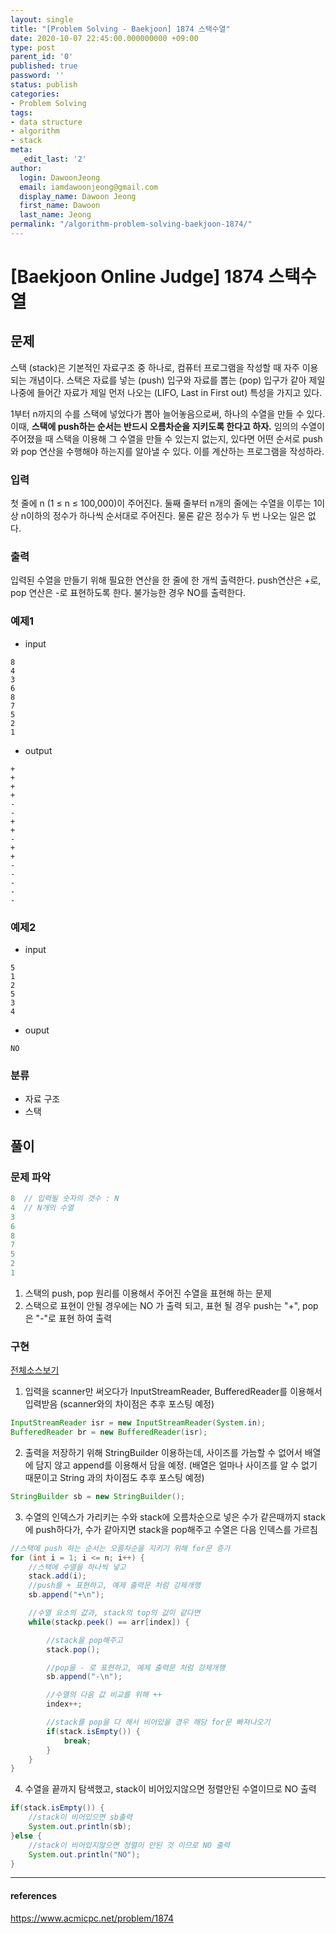 ```yaml
---
layout: single
title: "[Problem Solving - Baekjoon] 1874 스택수열"
date: 2020-10-07 22:45:00.000000000 +09:00
type: post
parent_id: '0'
published: true
password: ''
status: publish
categories:
- Problem Solving
tags:
- data structure
- algorithm
- stack
meta:
  _edit_last: '2'
author:
  login: DawoonJeong
  email: iamdawoonjeong@gmail.com
  display_name: Dawoon Jeong
  first_name: Dawoon
  last_name: Jeong
permalink: "/algorithm-problem-solving-baekjoon-1874/"
---
```

# [Baekjoon Online Judge] 1874 스택수열


## 문제
스택 (stack)은 기본적인 자료구조 중 하나로, 컴퓨터 프로그램을 작성할 때 자주 이용되는 개념이다. 스택은 자료를 넣는 (push) 입구와 자료를 뽑는 (pop) 입구가 같아 제일 나중에 들어간 자료가 제일 먼저 나오는 (LIFO, Last in First out) 특성을 가지고 있다.

1부터 n까지의 수를 스택에 넣었다가 뽑아 늘어놓음으로써, 하나의 수열을 만들 수 있다. 이때, **스택에 push하는 순서는 반드시 오름차순을 지키도록 한다고 하자.** 임의의 수열이 주어졌을 때 스택을 이용해 그 수열을 만들 수 있는지 없는지, 있다면 어떤 순서로 push와 pop 연산을 수행해야 하는지를 알아낼 수 있다. 이를 계산하는 프로그램을 작성하라.


### 입력
첫 줄에 n (1 ≤ n ≤ 100,000)이 주어진다. 둘째 줄부터 n개의 줄에는 수열을 이루는 1이상 n이하의 정수가 하나씩 순서대로 주어진다. 물론 같은 정수가 두 번 나오는 일은 없다.


### 출력
입력된 수열을 만들기 위해 필요한 연산을 한 줄에 한 개씩 출력한다. push연산은 +로, pop 연산은 -로 표현하도록 한다. 불가능한 경우 NO를 출력한다.


### 예제1
- input
```
8
4
3
6
8
7
5
2
1
```

- output
```
+
+
+
+
-
-
+
+
-
+
+
-
-
-
-
-
```


### 예제2
- input
```
5
1
2
5
3
4
```

- ouput
```
NO
```


### 분류
- 자료 구조
- 스택


## 풀이

### 문제 파악

```java
8  // 입력될 숫자의 갯수 : N  
4  // N개의 수열
3
6
8
7
5
2
1
```
1. 스택의 push, pop 원리를 이용해서 주어진 수열을 표현해 하는 문제
2. 스택으로 표현이 안될 경우에는 NO 가 출력 되고, 표현 될 경우 push는 "+",  pop은 "-"로 표현 하여 출력


### 구현

[전체소스보기](https://github.com/iamdawoonjeong/java-datastructure-algorithm/blob/master/java-algorithm-problem-solving/src/baekjoon/stackSequence1874/Main.java)

1. 입력을 scanner만 써오다가 InputStreamReader, BufferedReader를 이용해서 입력받음 (scanner와의 차이점은 추후 포스팅 예정)
```java
InputStreamReader isr = new InputStreamReader(System.in);
BufferedReader br = new BufferedReader(isr);
```

2. 출력을 저장하기 위해 StringBuilder 이용하는데, 사이즈를 가늠할 수 없어서 배열에 담지 않고 append를 이용해서 담을 예정.
   (배열은 얼마나 사이즈를 알 수 없기 때문이고 String 과의 차이점도 추후 포스팅 예정)
```java
StringBuilder sb = new StringBuilder();
```

3. 수열의 인덱스가 가리키는 수와 stack에 오름차순으로 넣은 수가 같은때까지 stack에 push하다가, 수가 같아지면 stack을 pop해주고 수열은 다음 인덱스를 가르침
```java
//스택에 push 하는 순서는 오름차순을 지키기 위해 for문 증가
for (int i = 1; i <= n; i++) {   
	//스택에 수열을 하나씩 넣고
    stack.add(i);
    //push를 + 표현하고, 예제 출력문 처럼 강제개행
    sb.append("+\n");

    //수열 요소의 값과, stack의 top의 값이 같다면
    while(stackp.peek() == arr[index]) {

        //stack을 pop해주고
        stack.pop();

        //pop을 - 로 표현하고, 예제 출력문 처럼 강제개행
        sb.append("-\n");

        //수열의 다음 값 비교를 위해 ++
        index++;

        //stack를 pop을 다 해서 비어있을 경우 해당 for문 빠져나오기
        if(stack.isEmpty()) {
            break;
        }
    }
}
```

4. 수열을 끝까지 탐색했고, stack이 비어있지않으면 정렬안된 수열이므로 NO 출력
```java
if(stack.isEmpty()) {
    //stack이 비어있으면 sb출력
    System.out.println(sb);
}else {
    //stack이 비어있지않으면 정렬이 안된 것 이므로 NO 출력
    System.out.println("NO");
}
 ```


---

#### references
<https://www.acmicpc.net/problem/1874>
